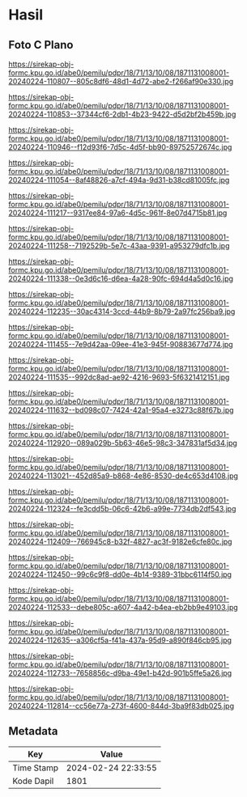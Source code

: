 # Hasil

## Foto C Plano

https://sirekap-obj-formc.kpu.go.id/abe0/pemilu/pdpr/18/71/13/10/08/1871131008001-20240224-110807--805c8df6-48d1-4d72-abe2-f266af90e330.jpg

https://sirekap-obj-formc.kpu.go.id/abe0/pemilu/pdpr/18/71/13/10/08/1871131008001-20240224-110853--37344cf6-2db1-4b23-9422-d5d2bf2b459b.jpg

https://sirekap-obj-formc.kpu.go.id/abe0/pemilu/pdpr/18/71/13/10/08/1871131008001-20240224-110946--f12d93f6-7d5c-4d5f-bb90-89752572674c.jpg

https://sirekap-obj-formc.kpu.go.id/abe0/pemilu/pdpr/18/71/13/10/08/1871131008001-20240224-111054--8af48826-a7cf-494a-9d31-b38cd81005fc.jpg

https://sirekap-obj-formc.kpu.go.id/abe0/pemilu/pdpr/18/71/13/10/08/1871131008001-20240224-111217--9317ee84-97a6-4d5c-961f-8e07d4715b81.jpg

https://sirekap-obj-formc.kpu.go.id/abe0/pemilu/pdpr/18/71/13/10/08/1871131008001-20240224-111258--7192529b-5e7c-43aa-9391-a953279dfc1b.jpg

https://sirekap-obj-formc.kpu.go.id/abe0/pemilu/pdpr/18/71/13/10/08/1871131008001-20240224-111338--0e3d6c16-d6ea-4a28-90fc-694d4a5d0c16.jpg

https://sirekap-obj-formc.kpu.go.id/abe0/pemilu/pdpr/18/71/13/10/08/1871131008001-20240224-112235--30ac4314-3ccd-44b9-8b79-2a97fc256ba9.jpg

https://sirekap-obj-formc.kpu.go.id/abe0/pemilu/pdpr/18/71/13/10/08/1871131008001-20240224-111455--7e9d42aa-09ee-41e3-945f-90883677d774.jpg

https://sirekap-obj-formc.kpu.go.id/abe0/pemilu/pdpr/18/71/13/10/08/1871131008001-20240224-111535--992dc8ad-ae92-4216-9693-5f6321412151.jpg

https://sirekap-obj-formc.kpu.go.id/abe0/pemilu/pdpr/18/71/13/10/08/1871131008001-20240224-111632--bd098c07-7424-42a1-95a4-e3273c88f67b.jpg

https://sirekap-obj-formc.kpu.go.id/abe0/pemilu/pdpr/18/71/13/10/08/1871131008001-20240224-112920--089a029b-5b63-46e5-98c3-347831af5d34.jpg

https://sirekap-obj-formc.kpu.go.id/abe0/pemilu/pdpr/18/71/13/10/08/1871131008001-20240224-113021--452d85a9-b868-4e86-8530-de4c653d4108.jpg

https://sirekap-obj-formc.kpu.go.id/abe0/pemilu/pdpr/18/71/13/10/08/1871131008001-20240224-112324--fe3cdd5b-06c6-42b6-a99e-7734db2df543.jpg

https://sirekap-obj-formc.kpu.go.id/abe0/pemilu/pdpr/18/71/13/10/08/1871131008001-20240224-112409--766945c8-b32f-4827-ac3f-9182e6cfe80c.jpg

https://sirekap-obj-formc.kpu.go.id/abe0/pemilu/pdpr/18/71/13/10/08/1871131008001-20240224-112450--99c6c9f8-dd0e-4b14-9389-31bbc6114f50.jpg

https://sirekap-obj-formc.kpu.go.id/abe0/pemilu/pdpr/18/71/13/10/08/1871131008001-20240224-112533--debe805c-a607-4a42-b4ea-eb2bb9e49103.jpg

https://sirekap-obj-formc.kpu.go.id/abe0/pemilu/pdpr/18/71/13/10/08/1871131008001-20240224-112635--a306cf5a-f41a-437a-95d9-a890f846cb95.jpg

https://sirekap-obj-formc.kpu.go.id/abe0/pemilu/pdpr/18/71/13/10/08/1871131008001-20240224-112733--7658856c-d9ba-49e1-b42d-901b5ffe5a26.jpg

https://sirekap-obj-formc.kpu.go.id/abe0/pemilu/pdpr/18/71/13/10/08/1871131008001-20240224-112814--cc56e77a-273f-4600-844d-3ba9f83db025.jpg


## Metadata

| Key        | Value               |
| ---------- | ------------------- |
| Time Stamp | 2024-02-24 22:33:55 |
| Kode Dapil | 1801                |



